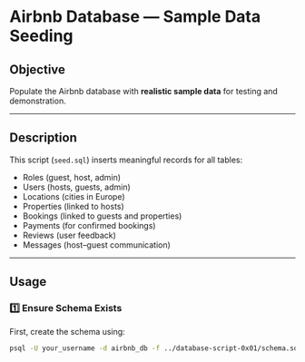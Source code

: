 # Airbnb Database — Sample Data Seeding

## Objective
Populate the Airbnb database with **realistic sample data** for testing and demonstration.

---

## Description
This script (`seed.sql`) inserts meaningful records for all tables:
- Roles (guest, host, admin)
- Users (hosts, guests, admin)
- Locations (cities in Europe)
- Properties (linked to hosts)
- Bookings (linked to guests and properties)
- Payments (for confirmed bookings)
- Reviews (user feedback)
- Messages (host–guest communication)

---

## Usage

### 1️⃣ Ensure Schema Exists
First, create the schema using:
```bash
psql -U your_username -d airbnb_db -f ../database-script-0x01/schema.sql
